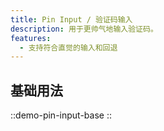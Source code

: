 ```yaml
---
title: Pin Input / 验证码输入
description: 用于更帅气地输入验证码。
features:
  - 支持符合直觉的输入和回退
---
```


## 基础用法

::demo-pin-input-base
::
